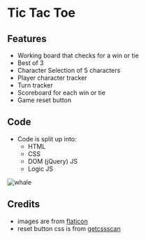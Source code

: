 # Tic Tac Toe

## Features
- Working board that checks for a win or tie
- Best of 3
- Character Selection of 5 characters
- Player character tracker
- Turn tracker
- Scoreboard for each win or tie
- Game reset button

## Code
- Code is split up into:
    - HTML
    - CSS
    - DOM (jQuery) JS
    - Logic JS

![whale](https://cdn-icons-png.flaticon.com/512/1864/1864475.png)

## Credits
- images are from [flaticon](https://www.flaticon.com/)
- reset button css is from [getcssscan](https://getcssscan.com/css-buttons-examples)